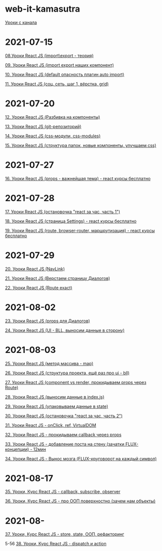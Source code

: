 # web-it-kamasutra

[Уроки с канала](https://www.youtube.com/playlist?list=PLcvhF2Wqh7DNVy1OCUpG3i5lyxyBWhGZ8)

# 2021-07-15

[08.Уроки React JS (import\export - теория)](https://www.youtube.com/watch?v=lXpPS4wKDfE&list=PLcvhF2Wqh7DNVy1OCUpG3i5lyxyBWhGZ8&index=9)

[09. Уроки React JS (import export наших компонент)](https://www.youtube.com/watch?v=VTr3pCutjxg&list=PLcvhF2Wqh7DNVy1OCUpG3i5lyxyBWhGZ8&index=9)

[10. Уроки React JS (default опасность плагин auto import)](https://www.youtube.com/watch?v=TZUPCqfs8VU)

[11. Уроки React JS (соц. сеть, шаг 1, вёрстка, grid)](https://www.youtube.com/watch?v=t6rAzhi3vjQ)

# 2021-07-20

[12. Уроки React JS (Разбивка на компоненты)](https://www.youtube.com/watch?v=00ZNuBIE-pM)

[13. Уроки React JS (git-репозиторий)](https://www.youtube.com/watch?v=6pAkynDPXEc)

[14. Уроки React JS (css-модули, css-modules)](https://www.youtube.com/watch?v=bQ3UPYFHyJ0)

[15. Уроки React JS (структура папок, новые компоненты, улучшаем css)](https://www.youtube.com/watch?v=8VOuxijh9_s)

# 2021-07-27

[16. Уроки React JS (props - важнейшая тема) - react курсы бесплатно](https://www.youtube.com/watch?v=-mDs48HB3II)

# 2021-07-28

[17. Уроки React JS (остановочка "react за час, часть 1")](https://www.youtube.com/watch?v=Ps2TiA5dIKc)

[18. Уроки React JS (страница Settings) - react курсы бесплатно](https://www.youtube.com/watch?v=IL1LTYDNAhk)

[19. Уроки React JS (route, browser-router, маршрутизация) - react курсы бесплатно](https://www.youtube.com/watch?v=5X5ZLWdAnt4)

# 2021-07-29

[20. Уроки React JS (NavLink)](https://www.youtube.com/watch?v=Wm62LRtxomk)

[21. Уроки React JS (Верстаем страницу Диалогов)](https://www.youtube.com/watch?v=vcGrFNXy3zk)

[22. Уроки React JS (Route exact)](https://www.youtube.com/watch?v=HfGD5xRIiMU)

# 2021-08-02

[23. Уроки React JS (props для Диалогов)](https://www.youtube.com/watch?v=DnRvj9A_1ps)

[24. Уроки React JS (UI - BLL, выносим данные в сторону)](https://www.youtube.com/watch?v=M7wWqAsw_iE)

# 2021-08-03

[25. Уроки React JS (метод массива - map)](https://www.youtube.com/watch?v=IG2I3j1vCfQ&t=1s)

[26. Уроки React JS (структура проекта, ещё раз про ui - bll)](https://www.youtube.com/watch?v=9ic9dq7FLaM)

[27. Уроки React JS (component vs render, прокидываем props через Route)](https://www.youtube.com/watch?v=wNWKFyh34r0)

[28. Уроки React JS (выносим данные в index.js)](https://www.youtube.com/watch?v=BygaoztCh94)

[29. Уроки React JS (упаковываем данные в state)](https://www.youtube.com/watch?v=GW5PwlzXBDc)

[30. Уроки React JS (остановочка "react за час, часть 2")](https://www.youtube.com/watch?v=5js6RxcmxOA)

[31. Уроки React JS - onClick, ref, VirtualDOM](https://www.youtube.com/watch?v=VkHcOHWSaNQ)

[32. Уроки React JS - прокидываем callback через props](https://www.youtube.com/watch?v=OtMEWJ-3d18)

[33. Уроки React JS - добавление поста на стену (зачатки FLUX-концепции) - 12мин](https://www.youtube.com/watch?v=H6EEnnLvFYo)

[34. Уроки React JS - Вынос мозга (FLUX-круговорот на каждый символ)](https://www.youtube.com/watch?v=bpEy10oJSCg)

# 2021-08-17

[35. Уроки, Курс React JS - callback, subscribe, observer](https://www.youtube.com/watch?v=iN6QXbHedQc)

[36. Уроки, Курс React JS - про ООП поверхностно (зачем нам объекты)](https://www.youtube.com/watch?v=s1n24A2Xr0M)

# 2021-08-

[37. Уроки, Курс React JS - store, state, ООП, рефакторинг](https://www.youtube.com/watch?v=Bq_tmt-hRn0)

5-56
[38. Уроки, Курс React JS - dispatch и action](https://www.youtube.com/watch?v=AyCBG4LcUSA)

[]()

[]()

[]()

[]()

[]()
[]()
[]()
[]()
[]()
[]()
[]()